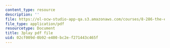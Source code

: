 ```yaml
---
content_type: resource
description: ''
file: https://ol-ocw-studio-app-qa.s3.amazonaws.com/courses/8-286-the-early-universe-fall-2013/02cf009d0b92e400bc2ef271443c465f_RgScJ20EnW8.pdf
file_type: application/pdf
resourcetype: Document
title: 3play pdf file
uid: 02cf009d-0b92-e400-bc2e-f271443c465f
---
```

